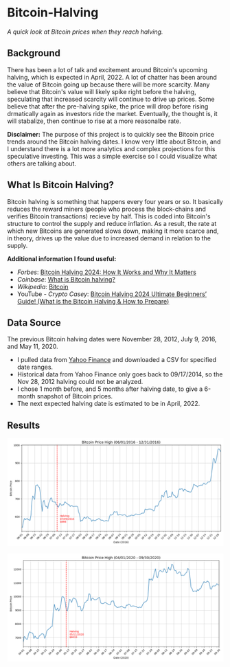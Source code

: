 # Bitcoin-Halving
*A quick look at Bitcoin prices when they reach halving.*

## Background
There has been a lot of talk and excitement around Bitcoin's upcoming halving, which is expected in April, 2022.  A lot of chatter has been around the value of Bitcoin going up because there will be more scarcity.  Many believe that Bitcoin's value will likely spike right before the halving, speculating that increased scarcity will continue to drive up prices.  Some believe that after the pre-halving spike, the price will drop before rising drmatically again as investors ride the market.  Eventually, the thought is, it will stabalize, then continue to rise at a more reasonalbe rate.  


**Disclaimer:**  The purpose of this project is to quickly see the Bitcoin price trends around the Bitcoin halving dates.  I know very little about Bitcoin, and I understand there is a lot more analytics and complex projections for this speculative investing.  This was a simple exercise so I could visualize what others are talking about. 

## What Is Bitcoin Halving?
Bitcoin halving is something that happens every four years or so.  It basically reduces the reward miners (people who process the block-chains and verifies Bitcoin transactions) recieve by half.  This is coded into Bitcoin's structure to control the supply and reduce inflation. As a result, the rate at which new Bitcoins are generated slows down, making it more scarce and, in theory, drives up the value due to increased demand in relation to the supply.

**Additional information I found useful:**
- *Forbes*:  [Bitcoin Halving 2024: How It Works and Why It Matters](https://www.forbes.com/advisor/investing/cryptocurrency/bitcoin-halving/)
- *Coinbase*:  [What is Bitcoin halving?](https://www.coinbase.com/learn/crypto-basics/what-is-a-bitcoin-halving)
- *Wikipedia*:  [Bitcoin](https://en.wikipedia.org/wiki/Bitcoin)
- YouTube - *Crypto Casey*:  [Bitcoin Halving 2024  Ultimate Beginners’ Guide! (What is the Bitcoin Halving & How to Prepare)](https://www.youtube.com/watch?v=4LkiOvdwOgg&ab_channel=CryptoCasey)



## Data Source
The previous Bitcoin halving dates were November 28, 2012, July 9, 2016, and May 11, 2020.  

- I pulled data from [Yahoo Finance](https://finance.yahoo.com/quote/BTC-USD/history) and downloaded a CSV for specified date ranges.
- Historical data from Yahoo Finance only goes back to 09/17/2014, so the Nov 28, 2012 halving could not be analyzed.
- I chose 1 month before, and 5 months after halving date, to give a 6-month snapshot of Bitcoin prices.
- The next expected halving date is estimated to be in April, 2022.

## Results
![Bitcoin Halving - July 9, 2016](images/Bitcoin-Halving_07-09-2016.png)

![Bitcoin Halving - May 11, 2020](images/Bitcoin-Halving_05-11-2020.png)